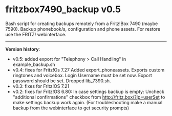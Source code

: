 # fritzbox7490_backup v0.5

Bash script for creating backups remotely from a Fritz!Box 7490 (maybe 7590).
Backup phonebook/s, configuration and phone assets.
For restore use the FRITZ! webinterface.

-------------------------------------------
**Version history**:
- v0.5: added export for "Telephony > Call Handling" in example_backup.sh
- v0.4: fixes for Fritz!Os 7.27
	Added export_phoneassets. Exports custom ringtones and voicebox.
	Login Username must be set now. Export password should be set.
	Dropped lib_7390.sh.
- v0.3: fixes for Fritz!OS 7.21 
- v0.2: fixes for Fritz!OS 6.80:
	In case settings backup is empty:
	Uncheck "additional confirmations" 
	checkbox from
	http://fritz.box/?lp=userSet
	to make settings backup work again.
(For troubleshooting make a manual backup from the webinterface to get security prompts)
